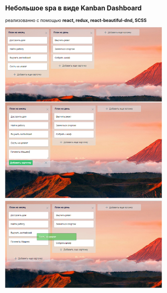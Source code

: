 ## Небольшое spa в виде Kanban Dashboard

реализованно с помощью **react, redux, react-beautiful-dnd, SCSS**


![alt-текст](https://raw.githubusercontent.com/KLIJIN/readme_assets/main/kaban1.PNG "")
![alt-текст](https://raw.githubusercontent.com/KLIJIN/readme_assets/main/kaban2.PNG "")
![alt-текст](https://raw.githubusercontent.com/KLIJIN/readme_assets/main/kaban3.PNG "")

